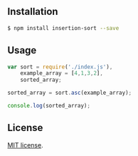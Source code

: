 
## Installation

``` bash
$ npm install insertion-sort --save
```

## Usage

``` javascript
var sort = require('./index.js'),
    example_array = [4,1,3,2],
    sorted_array;

sorted_array = sort.asc(example_array);

console.log(sorted_array);
```

## License

[MIT license](http://opensource.org/licenses/MIT).
